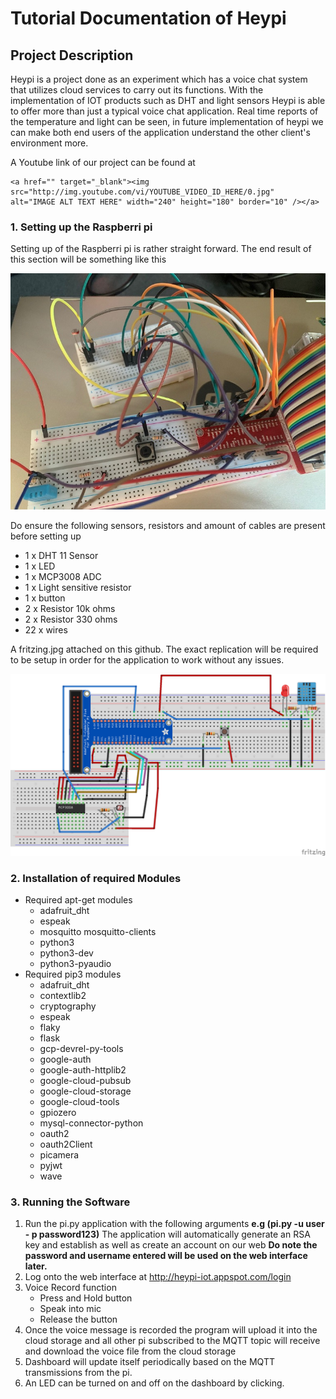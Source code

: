 # Tutorial Documentation of Heypi 

## Project Description

Heypi is a project done as an experiment which has a voice chat system that utilizes cloud services to carry out its functions. With the implementation of IOT products such as DHT and light sensors Heypi is able to offer more than just a typical voice chat application. Real time reports of the temperature and light can be seen, in future implementation of heypi we can make both end users of the application understand the other client's environment more. 

A Youtube link of our project can be found at 

```
<a href="" target="_blank"><img src="http://img.youtube.com/vi/YOUTUBE_VIDEO_ID_HERE/0.jpg" 
alt="IMAGE ALT TEXT HERE" width="240" height="180" border="10" /></a>
```

### 1. Setting up the Raspberri pi

Setting up of the Raspberri pi is rather straight forward. The end result of this section will be something like this

![Finished](/images/finished.jpg?raw=true)

Do ensure the following sensors, resistors and amount of cables are present before setting up

- 1 x DHT 11 Sensor
- 1 x LED 
- 1 x  MCP3008 ADC
- 1 x  Light sensitive resistor
- 1 x button
- 2 x Resistor  10k ohms
- 2 x Resistor 330 ohms 
- 22 x wires 

A fritzing.jpg attached on this github. The exact replication will be required to be setup in order for the application to work without any issues.

![Fritzing diagram](/images/Fritzing.png?raw=true)

### 2. Installation of required Modules

* Required apt-get modules
  * adafruit_dht
  - espeak
  - mosquitto mosquitto-clients
  - python3
  - python3-dev
  - python3-pyaudio
* Required pip3 modules
  * adafruit_dht
  - contextlib2
  - cryptography
  - espeak
  - flaky
  - flask
  - gcp-devrel-py-tools
  - google-auth
  - google-auth-httplib2
  - google-cloud-pubsub
  - google-cloud-storage
  - google-cloud-tools
  - gpiozero
  - mysql-connector-python
  - oauth2
  - oauth2Client
  - picamera
  - pyjwt
  - wave

### 3. Running the Software

1. Run the pi.py application with the following arguments **e.g (pi.py -u user - p password123)** The application will automatically generate an RSA key and establish as well as create an account on our web **Do note the password and username entered will be used on the web interface later.**
2. Log onto the web interface at http://heypi-iot.appspot.com/login
3. Voice Record function
   - Press and Hold button
   - Speak into mic
   - Release the button
4. Once the voice message is recorded the program will upload it into the cloud storage and all other pi subscribed to the MQTT topic will receive and download the voice file from the cloud storage
5. Dashboard will update itself periodically based on the MQTT transmissions from the pi. 
6. An LED can be turned on and off on the dashboard by clicking.